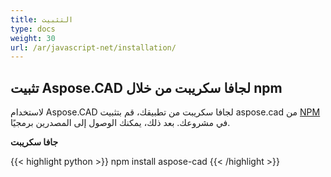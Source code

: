 ```yaml
---
title: التثبيت
type: docs
weight: 30
url: /ar/javascript-net/installation/
---
```


## **تثبيت Aspose.CAD لجافا سكريبت من خلال npm**

لاستخدام Aspose.CAD لجافا سكريبت من تطبيقك، قم بتثبيت aspose.cad من [NPM](https://www.npmjs.com/@aspose-cad/) في مشروعك. بعد ذلك، يمكنك الوصول إلى المصدرين برمجيًا.

**جافا سكريبت**

{{< highlight python >}}
npm install aspose-cad
{{< /highlight >}}
